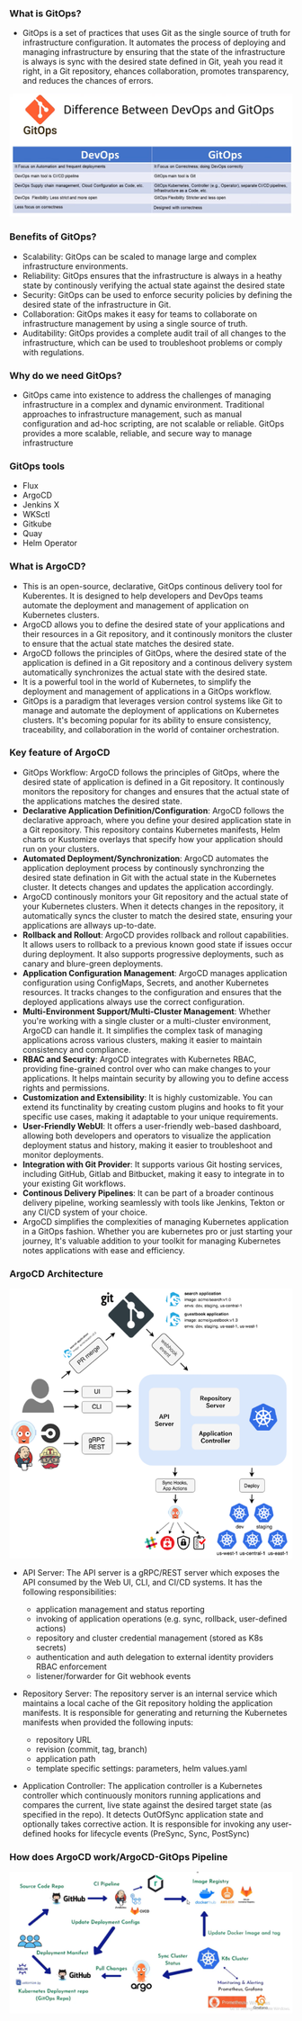 ### What is GitOps?
- GitOps is a set of practices that uses Git as the single source of truth for infrastructure configuration. It automates the process of deploying and managing infrastructure by ensuring that the state of the infrastructure is always is sync with the desired state defined in Git, yeah you read it  right, in a Git repository, ehances collaboration, promotes transparency, and reduces the chances of errors.

![alt text](images/diff.png)

### Benefits of GitOps?
- Scalability: GitOps can be scaled to manage large and complex infrastructure environments.
- Reliability: GitOps ensures that the infrastructure is always in a heathy state by continously verifying the actual state against the desired state
- Security: GitOps can be used to enforce security policies by defining the desired state of the infrastructure in Git.
- Collaboration: GitOps makes it easy for teams to collaborate on infrastructure management by using a single source of truth.
- Auditability: GitOps provides a complete audit trail of all changes to the infrastructure, which can be used to troubleshoot problems or comply with regulations.

### Why do we need GitOps?
- GitOps came into existence to address the challenges of managing infrastructure in a complex and dynamic environment. Traditional approaches to  infrastructure management, such as manual configuration and ad-hoc scripting, are not scalable or reliable. GitOps provides a more scalable, reliable, and secure way to manage infrastructure

### GitOps tools
- Flux
- ArgoCD
- Jenkins X
- WKSctl
- Gitkube
- Quay
- Helm Operator

### What is ArgoCD?
- This is an open-source, declarative, GitOps continous delivery tool for Kuberentes. It is designed to help developers and DevOps teams automate the deployment and management of application on Kubernetes clusters.
- ArgoCD allows you to define the desired state of your applications and their resources in a Git repository, and it continously monitors the cluster to ensure that the actual state matches the desired state.
- ArgoCD follows the principles of GitOps, where the desired state of the application is defined in a Git repository and a continous delivery system automatically synchronizes the actual state with the desired state.
- It is a powerful tool in the world of Kubernetes, to simplify the deployment and management of applications in a GitOps workflow. 
- GitOps is a paradigm that leverages version control systems like Git to manage and automate the deployment of applications on Kubernetes clusters. It's becoming popular for its ability to ensure consistency, traceability, and collaboration in the world of container orchestration.

### Key feature of ArgoCD
- GitOps Workflow: ArgoCD follows the principles of GitOps, where the desired state of application is defined in a Git repository. It continously monitors the repository for changes and ensures that the actual state of the applications matches the desired state.
- **Declarative Application Definition/Configuration**: ArgoCD follows the declarative approach, where you define your desired application state in a Git repository. This repository contains Kubernetes manifests, Helm charts or Kustomize overlays that specify how your application should run on your clusters.
- **Automated Deployment/Synchronization**: ArgoCD automates the application deployment process by continously synchronzing the desired state defination in Git with the actual state in the Kubernetes cluster. It detects changes and updates the application accordingly.
- ArgoCD continously monitors your Git repository and the actual state of your Kubernetes clusters. When it detects changes in the repository, it automatically syncs the cluster to match the desired state, ensuring your applications are allways up-to-date.
- **Rollback and Rollout**: ArgoCD provides rollback and rollout capabilities. It allows users to rollback to a previous known good state if issues occur during deployment. It also supports progressive deployments, such as canary and blure-green deployments.
- **Application Configuration Management**: ArgoCD manages application configuration using ConfigMaps, Secrets, and another Kubernetes resources. It tracks changes to the configuration and ensures that the deployed applications always use the correct configuration.
- **Multi-Environment Support/Multi-Cluster Management**: Whether you're working with a single cluster or a multi-cluster environment, ArgoCD can handle it. It simplifies the complex task of managing applications across various clusters, making it easier to maintain consistency and compliance.
- **RBAC and Security**: ArgoCD integrates with Kubernetes RBAC, providing fine-grained control over who can make changes to your applications. It helps maintain security by allowing you to define access rights and permissions.
- **Customization and Extensibility**: It is highly customizable. You can extend its functinality by creating custom plugins and hooks to fit your specific use cases, making it adaptable to your unique requirements.
- **User-Friendly WebUI**: It offers a user-friendly web-based dashboard, allowing both developers and operators to visualize the application deployment status and history, making it easier to troubleshoot and monitor deployments.
- **Integration with Git Provider**: It supports various Git hosting services, including GitHub, Gitlab and Bitbucket, making it easy to integrate in to your existing Git workflows.
- **Continous Delivery Pipelines**: It can be part of a broader continous delivery pipeline, working seamlessly with tools like Jenkins, Tekton or any CI/CD system of your choice.
- ArgoCD simplifies the complexities of managing Kubernetes application in a GitOps fashion. Whether you are kubernetes pro or just starting your journey, It's valuable addition to your toolkit for managing Kubernetes notes applications with ease and efficiency.

### ArgoCD Architecture
![alt text](images/architecture.png)

- API Server: The API server is a gRPC/REST server which exposes the API consumed by the Web UI, CLI, and CI/CD systems. It has the following responsibilities:
    - application management and status reporting
    - invoking of application operations (e.g. sync, rollback, user-defined actions)
    - repository and cluster credential management (stored as K8s secrets)
    - authentication and auth delegation to external identity providers
    RBAC enforcement
    - listener/forwarder for Git webhook events
- Repository Server: The repository server is an internal service which maintains a local cache of the Git repository holding the application manifests. It is responsible for generating and returning the Kubernetes manifests when provided the following inputs:

    - repository URL
    - revision (commit, tag, branch)
    - application path
    - template specific settings: parameters, helm values.yaml

- Application Controller: The application controller is a Kubernetes controller which continuously monitors running applications and compares the current, live state against the desired target state (as specified in the repo). It detects OutOfSync application state and optionally takes corrective action. It is responsible for invoking any user-defined hooks for lifecycle events (PreSync, Sync, PostSync)

### How does ArgoCD work/ArgoCD-GitOps Pipeline
![alt text](images/argocd_work.png)